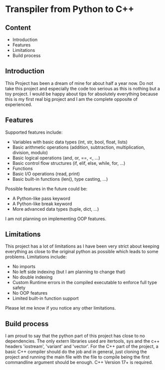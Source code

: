 # Transpiler from Python to C++

## Content

- Introduction
- Features
- Limitations
- Build process


## Introduction

This Project has been a dream of mine for about half a year now. Do not take this project and especially the code too serious as this is nothing but a toy project. I would be happy about tips for absolutely everything because this is my first real big project and I am the complete opposite of experienced.


## Features

Supported features include:

- Variables with basic data types (int, str, bool, float, lists)
- Basic arithmetic operations (addition, subtraction, multiplication, division, modulo)
- Basic logical operations (and, or, ==, <, ...)
- Basic control flow structures (if, elif, else, while, for, ...)
- Functions
- Basic I/O operations (read, print)
- Basic built-in functions (len(), type casting, ...)

Possible features in the future could be:

- A Python-like pass keyword
- A Python-like break keyword
- More advanced data types (tuple, dict, ...)

I am not planning on implementing OOP features.


## Limitations

This project has a lot of limitations as I have been very strict about keeping everything as close to the original python as possible which leads to some problems. Limitations include:

- No imports
- No left side indexing (but I am planning to change that)
- No double indexing
- Custom Runtime errors in the compiled executable to enforce full type safety
- No OOP features
- Limited built-in function support

Please let me know if you notice any other limitations.


## Build process

I am proud to say that the python part of this project has close to no dependencies. The only extern libraries used are itertools, sys and the c++ headers 'iostream', 'variant' and 'vector'. For the C++ part of the project, a basic C++ compiler should do the job and in general, just cloning the project and running the main file with the file to compile being the first commandline argument should be enough. C++ Version 17+ is required.

